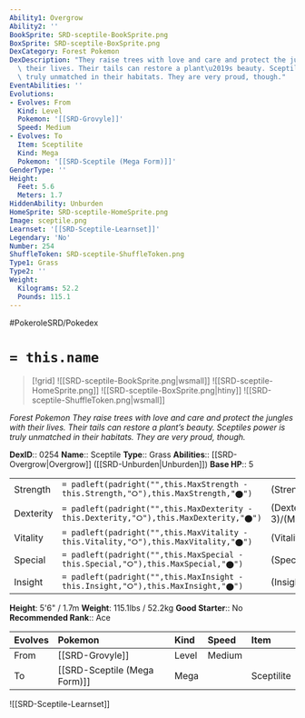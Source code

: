 ```yaml
---
Ability1: Overgrow
Ability2: ''
BookSprite: SRD-sceptile-BookSprite.png
BoxSprite: SRD-sceptile-BoxSprite.png
DexCategory: Forest Pokemon
DexDescription: "They raise trees with love and care and protect the jungles with\
  \ their lives. Their tails can restore a plant\u2019s beauty. Sceptiles power is\
  \ truly unmatched in their habitats. They are very proud, though."
EventAbilities: ''
Evolutions:
- Evolves: From
  Kind: Level
  Pokemon: '[[SRD-Grovyle]]'
  Speed: Medium
- Evolves: To
  Item: Sceptilite
  Kind: Mega
  Pokemon: '[[SRD-Sceptile (Mega Form)]]'
GenderType: ''
Height:
  Feet: 5.6
  Meters: 1.7
HiddenAbility: Unburden
HomeSprite: SRD-sceptile-HomeSprite.png
Image: sceptile.png
Learnset: '[[SRD-Sceptile-Learnset]]'
Legendary: 'No'
Number: 254
ShuffleToken: SRD-sceptile-ShuffleToken.png
Type1: Grass
Type2: ''
Weight:
  Kilograms: 52.2
  Pounds: 115.1
---
```


#PokeroleSRD/Pokedex

# `= this.name`

> [!grid]
> ![[SRD-sceptile-BookSprite.png|wsmall]]
> ![[SRD-sceptile-HomeSprite.png]]
> ![[SRD-sceptile-BoxSprite.png|htiny]]
> ![[SRD-sceptile-ShuffleToken.png|wsmall]]


*Forest Pokemon*
*They raise trees with love and care and protect the jungles with their lives. Their tails can restore a plant’s beauty. Sceptiles power is truly unmatched in their habitats. They are very proud, though.*

**DexID**:: 0254
**Name**:: Sceptile
**Type**:: Grass
**Abilities**:: [[SRD-Overgrow|Overgrow]] ([[SRD-Unburden|Unburden]])
**Base HP**:: 5

|           |                                                                                        |                                          |
| --------- | -------------------------------------------------------------------------------------- | ---------------------------------------- |
| Strength  | `= padleft(padright("",this.MaxStrength - this.Strength,"⭘"),this.MaxStrength,"⬤")`    | (Strength::2)/(MaxStrength::5)   |
| Dexterity | `= padleft(padright("",this.MaxDexterity - this.Dexterity,"⭘"),this.MaxDexterity,"⬤")` | (Dexterity:: 3)/(MaxDexterity::7) |
| Vitality  | `= padleft(padright("",this.MaxVitality - this.Vitality,"⭘"),this.MaxVitality,"⬤")`    | (Vitality::2)/(MaxVitality::4)   |
| Special   | `= padleft(padright("",this.MaxSpecial - this.Special,"⭘"),this.MaxSpecial,"⬤")`       | (Special::3)/(MaxSpecial::6)     |
| Insight   | `= padleft(padright("",this.MaxInsight - this.Insight,"⭘"),this.MaxInsight,"⬤")`       | (Insight::2)/(MaxInsight::5)     |

**Height**: 5'6" / 1.7m
**Weight**: 115.1lbs / 52.2kg
**Good Starter**:: No
**Recommended Rank**:: Ace

| Evolves   | Pokemon                      | Kind   | Speed   | Item       |
|:----------|:-----------------------------|:-------|:--------|:-----------|
| From      | [[SRD-Grovyle]]              | Level  | Medium  |            |
| To        | [[SRD-Sceptile (Mega Form)]] | Mega   |         | Sceptilite |

![[SRD-Sceptile-Learnset]]